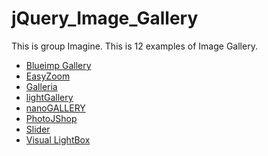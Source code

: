 # jQuery_Image_Gallery

This is group Imagine.
This is 12 examples of Image Gallery.

- [Blueimp Gallery](https://github.com/Nonlapun003/jQuery_Image_Gallery/wiki/Blueimp-Gallery)
- [EasyZoom](https://github.com/Nonlapun003/jQuery_Image_Gallery/wiki/EasyZoom)
- [Galleria](https://github.com/Nonlapun003/jQuery_Image_Gallery/wiki/Galleria)
- [lightGallery](https://github.com/Nonlapun003/jQuery_Image_Gallery/wiki/lightGallery)
- [nanoGALLERY](https://github.com/Nonlapun003/jQuery_Image_Gallery/wiki/nanoGALLERY)
- [PhotoJShop](https://github.com/Nonlapun003/jQuery_Image_Gallery/wiki/PhotoJShop)
- [Slider](https://github.com/Nonlapun003/jQuery_Image_Gallery/wiki/Slider)
- [Visual LightBox](https://github.com/Nonlapun003/jQuery_Image_Gallery/wiki/Visual-LightBox)
